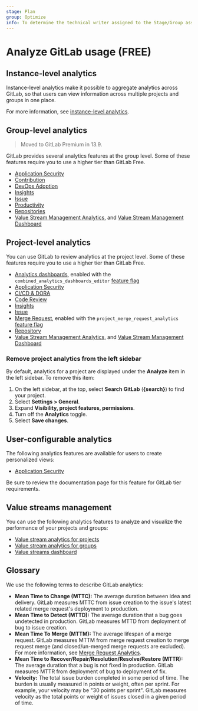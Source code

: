 ```yaml
---
stage: Plan
group: Optimize
info: To determine the technical writer assigned to the Stage/Group associated with this page, see https://about.gitlab.com/handbook/product/ux/technical-writing/#assignments
---
```


# Analyze GitLab usage **(FREE)**

## Instance-level analytics

Instance-level analytics make it possible to aggregate analytics across
GitLab, so that users can view information across multiple projects and groups
in one place.

For more information, see [instance-level analytics](../admin_area/analytics/index.md).

## Group-level analytics

> Moved to GitLab Premium in 13.9.

GitLab provides several analytics features at the group level. Some of these features require you to use a higher tier than GitLab Free.

- [Application Security](../application_security/security_dashboard/index.md)
- [Contribution](../group/contribution_analytics/index.md)
- [DevOps Adoption](../group/devops_adoption/index.md)
- [Insights](../group/insights/index.md)
- [Issue](../group/issues_analytics/index.md)
- [Productivity](productivity_analytics.md)
- [Repositories](../group/repositories_analytics/index.md)
- [Value Stream Management Analytics](value_stream_analytics.md), and [Value Stream Management Dashboard](value_streams_dashboard.md)

## Project-level analytics

You can use GitLab to review analytics at the project level. Some of these features require you to use a higher tier than GitLab Free.

- [Analytics dashboards](analytics_dashboards.md), enabled with the `combined_analytics_dashboards_editor`
  [feature flag](../../development/feature_flags/index.md#enabling-a-feature-flag-locally-in-development)
- [Application Security](../application_security/security_dashboard/index.md)
- [CI/CD & DORA](ci_cd_analytics.md)
- [Code Review](code_review_analytics.md)
- [Insights](../project/insights/index.md)
- [Issue](../../user/analytics/issue_analytics.md)
- [Merge Request](merge_request_analytics.md), enabled with the `project_merge_request_analytics`
  [feature flag](../../development/feature_flags/index.md#enabling-a-feature-flag-locally-in-development)
- [Repository](repository_analytics.md)
- [Value Stream Management Analytics](value_stream_analytics.md), and [Value Stream Management Dashboard](value_streams_dashboard.md)

### Remove project analytics from the left sidebar

By default, analytics for a project are displayed under the **Analyze** item in the left sidebar. To remove this item:

1. On the left sidebar, at the top, select **Search GitLab** (**{search}**) to find your project.
1. Select **Settings > General**.
1. Expand **Visibility, project features, permissions**.
1. Turn off the **Analytics** toggle.
1. Select **Save changes**.

## User-configurable analytics

The following analytics features are available for users to create personalized views:

- [Application Security](../application_security/security_dashboard/index.md#security-center)

Be sure to review the documentation page for this feature for GitLab tier requirements.

## Value streams management

You can use the following analytics features to analyze and visualize the performance of your projects and groups:

- [Value stream analytics for projects](value_stream_analytics.md)
- [Value stream analytics for groups](../group/value_stream_analytics/index.md)
- [Value streams dashboard](value_streams_dashboard.md)

## Glossary

We use the following terms to describe GitLab analytics:

- **Mean Time to Change (MTTC):** The average duration between idea and delivery. GitLab measures
MTTC from issue creation to the issue's latest related merge request's deployment to production.
- **Mean Time to Detect (MTTD):** The average duration that a bug goes undetected in production.
GitLab measures MTTD from deployment of bug to issue creation.
- **Mean Time To Merge (MTTM):** The average lifespan of a merge request. GitLab measures MTTM from
merge request creation to merge request merge (and closed/un-merged merge requests are excluded).
For more information, see [Merge Request Analytics](merge_request_analytics.md).
- **Mean Time to Recover/Repair/Resolution/Resolve/Restore (MTTR):** The average duration that a bug
is not fixed in production. GitLab measures MTTR from deployment of bug to deployment of fix.
- **Velocity:** The total issue burden completed in some period of time. The burden is usually measured
in points or weight, often per sprint. For example, your velocity may be "30 points per sprint". GitLab
measures velocity as the total points or weight of issues closed in a given period of time.
